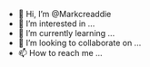 - 👋 Hi, I’m @Markcreaddie
- 👀 I’m interested in ...
- 🌱 I’m currently learning ...
- 💞️ I’m looking to collaborate on ...
- 📫 How to reach me ...

<!---
Markcreaddie/Markcreaddie is a ✨ special ✨ repository because its `README.md` (this file) appears on your GitHub profile.
You can click the Preview link to take a look at your changes.
--->
